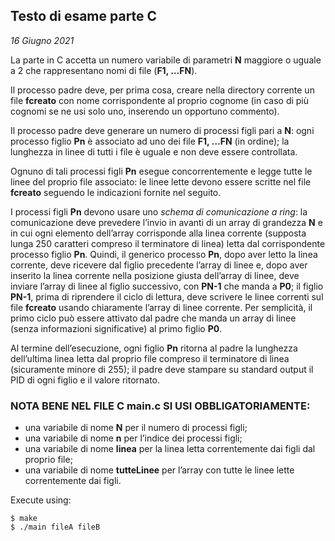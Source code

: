 ## Testo di esame parte C
*16 Giugno 2021*

La parte in C accetta un numero variabile di parametri **N** maggiore o uguale a 2 che rappresentano nomi di file (**F1, …FN**).

Il processo padre deve, per prima cosa, creare nella directory corrente un file **fcreato** con nome corrispondente al proprio cognome (in caso di più cognomi se ne usi solo uno, inserendo un opportuno commento).

Il processo padre deve generare un numero di processi figli pari a **N**: ogni processo figlio **Pn** è associato ad uno dei file **F1, …FN** (in ordine); la lunghezza in linee di tutti i file è uguale e non deve essere controllata.

Ognuno di tali processi figli **Pn** esegue concorrentemente e legge tutte le linee del proprio file associato: le linee lette devono essere scritte nel file **fcreato** seguendo le indicazioni fornite nel seguito.

I processi figli **Pn** devono usare uno *schema di comunicazione a ring*: la comunicazione deve prevedere l’invio in avanti di un array di grandezza **N** e in cui ogni elemento dell’array corrisponde alla linea corrente (supposta lunga 250 caratteri compreso il terminatore di linea) letta dal corrispondente processo figlio **Pn**. Quindi, il generico processo **Pn**, dopo aver letto la linea corrente, deve ricevere dal figlio precedente l’array di linee e, dopo aver inserito la linea corrente nella posizione giusta dell’array di linee, deve inviare l’array di linee al figlio successivo, con **PN-1** che manda a **P0**; il figlio **PN-1**, prima di riprendere il ciclo di lettura, deve scrivere le linee correnti sul file **fcreato** usando chiaramente l’array di linee corrente. Per semplicità, il primo ciclo può essere attivato dal padre che manda un array di linee (senza informazioni significative) al primo figlio **P0**.

Al termine dell’esecuzione, ogni figlio **Pn** ritorna al padre la lunghezza dell’ultima linea letta dal proprio file compreso il terminatore di linea (sicuramente minore di 255); il padre deve stampare su standard output il PID di ogni figlio e il valore ritornato.

### NOTA BENE NEL FILE C main.c SI USI OBBLIGATORIAMENTE:
- una variabile di nome **N** per il numero di processi figli;
- una variabile di nome **n** per l’indice dei processi figli;
- una variabile di nome **linea** per la linea letta correntemente dai figli dal proprio file;
- una variabile di nome **tutteLinee** per l’array con tutte le linee lette correntemente dai figli.

Execute using:
```console
$ make
$ ./main fileA fileB
```